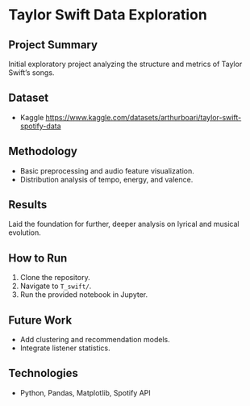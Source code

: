 # Taylor Swift Data Exploration

## Project Summary
Initial exploratory project analyzing the structure and metrics of Taylor Swift’s songs.

## Dataset
- Kaggle https://www.kaggle.com/datasets/arthurboari/taylor-swift-spotify-data

## Methodology
- Basic preprocessing and audio feature visualization.
- Distribution analysis of tempo, energy, and valence.

## Results
Laid the foundation for further, deeper analysis on lyrical and musical evolution.

## How to Run
1. Clone the repository.
2. Navigate to `T_swift/`.
3. Run the provided notebook in Jupyter.

## Future Work
- Add clustering and recommendation models.
- Integrate listener statistics.

## Technologies
- Python, Pandas, Matplotlib, Spotify API
